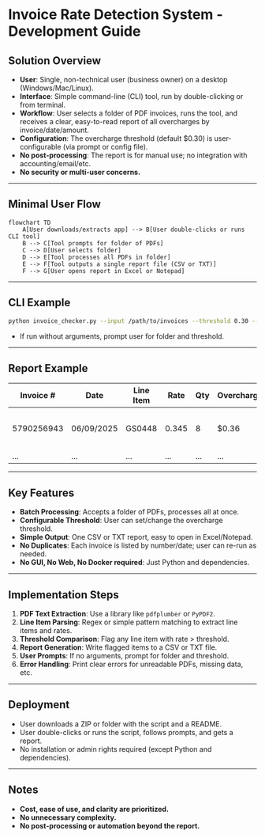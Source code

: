 # Invoice Rate Detection System - Development Guide

## Solution Overview

- **User**: Single, non-technical user (business owner) on a desktop (Windows/Mac/Linux).
- **Interface**: Simple command-line (CLI) tool, run by double-clicking or from terminal.
- **Workflow**: User selects a folder of PDF invoices, runs the tool, and receives a clear, easy-to-read report of all overcharges by invoice/date/amount.
- **Configuration**: The overcharge threshold (default $0.30) is user-configurable (via prompt or config file).
- **No post-processing**: The report is for manual use; no integration with accounting/email/etc.
- **No security or multi-user concerns.**

---

## Minimal User Flow

```mermaid
flowchart TD
    A[User downloads/extracts app] --> B[User double-clicks or runs CLI tool]
    B --> C[Tool prompts for folder of PDFs]
    C --> D[User selects folder]
    D --> E[Tool processes all PDFs in folder]
    E --> F[Tool outputs a single report file (CSV or TXT)]
    F --> G[User opens report in Excel or Notepad]
```

---

## CLI Example

```sh
python invoice_checker.py --input /path/to/invoices --threshold 0.30 --output report.csv
```
- If run without arguments, prompt user for folder and threshold.

---

## Report Example

| Invoice #   | Date       | Line Item | Rate | Qty | Overcharge | Description                |
|-------------|------------|-----------|------|-----|------------|----------------------------|
| 5790256943  | 06/09/2025 | GS0448    | 0.345| 8   | $0.36      | SHIRT WORK LS BTN COTTON   |
| ...         | ...        | ...       | ...  | ... | ...        | ...                        |

---

## Key Features

- **Batch Processing**: Accepts a folder of PDFs, processes all at once.
- **Configurable Threshold**: User can set/change the overcharge threshold.
- **Simple Output**: One CSV or TXT report, easy to open in Excel/Notepad.
- **No Duplicates**: Each invoice is listed by number/date; user can re-run as needed.
- **No GUI, No Web, No Docker required**: Just Python and dependencies.

---

## Implementation Steps

1. **PDF Text Extraction**: Use a library like `pdfplumber` or `PyPDF2`.
2. **Line Item Parsing**: Regex or simple pattern matching to extract line items and rates.
3. **Threshold Comparison**: Flag any line item with rate > threshold.
4. **Report Generation**: Write flagged items to a CSV or TXT file.
5. **User Prompts**: If no arguments, prompt for folder and threshold.
6. **Error Handling**: Print clear errors for unreadable PDFs, missing data, etc.

---

## Deployment

- User downloads a ZIP or folder with the script and a README.
- User double-clicks or runs the script, follows prompts, and gets a report.
- No installation or admin rights required (except Python and dependencies).

---

## Notes

- **Cost, ease of use, and clarity are prioritized.**
- **No unnecessary complexity.**
- **No post-processing or automation beyond the report.**